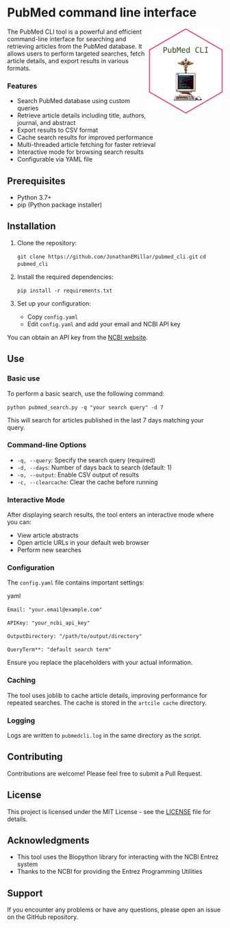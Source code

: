 # PubMed command line interface 

<img src="logo.png" align="right" height="200"/>

The PubMed CLI tool is a powerful and efficient command-line interface for searching and retrieving articles from the PubMed database. It allows users to perform targeted searches, fetch article details, and export results in various formats.

### Features

* Search PubMed database using custom queries
* Retrieve article details including title, authors, journal, and abstract
* Export results to CSV format
* Cache search results for improved performance
* Multi-threaded article fetching for faster retrieval
* Interactive mode for browsing search results
* Configurable via YAML file

## Prerequisites

* Python 3.7+
* pip (Python package installer)

## Installation

1. Clone the repository:

   `git clone https://github.com/JonathanEMillar/pubmed_cli.git`
   `cd pubmed_cli  
   `
2. Install the required dependencies:

   `pip install -r requirements.txt  
   `
3. Set up your configuration:

   * Copy `config.yaml`
   * Edit `config.yaml` and add your email and NCBI API key

You can obtain an API key from the [NCBI website](https://ncbiinsights.ncbi.nlm.nih.gov/2017/11/02/new-api-keys-for-the-e-utilities/). 

## Use

### Basic use

To perform a basic search, use the following command:

`python pubmed_search.py -q "your search query" -d 7`

This will search for articles published in the last 7 days matching your query.

### Command-line Options

* `-q, --query`: Specify the search query (required)
* `-d, --days`: Number of days back to search (default: 1)
* `-o, --output`: Enable CSV output of results
* `-c, --clearcache`: Clear the cache before running

### Interactive Mode

After displaying search results, the tool enters an interactive mode where you can:

* View article abstracts
* Open article URLs in your default web browser
* Perform new searches

### Configuration

The `config.yaml` file contains important settings:

yaml

`Email: "your.email@example.com"`

`APIKey: "your_ncbi_api_key"`

`OutputDirectory: "/path/to/output/directory"`

`QueryTerm**: "default search term"`

Ensure you replace the placeholders with your actual information.

### Caching

The tool uses joblib to cache article details, improving performance for repeated searches. The cache is stored in the `artcile cache` directory.

### Logging

Logs are written to `pubmedcli.log` in the same directory as the script.

## Contributing

Contributions are welcome! Please feel free to submit a Pull Request.

## License

This project is licensed under the MIT License - see the [LICENSE](LICENSE) file for details.

## Acknowledgments

* This tool uses the Biopython library for interacting with the NCBI Entrez system
* Thanks to the NCBI for providing the Entrez Programming Utilities

## Support

If you encounter any problems or have any questions, please open an issue on the GitHub repository.
